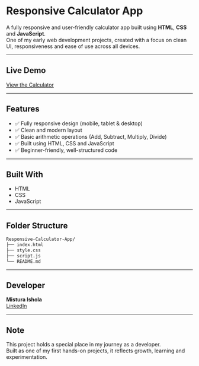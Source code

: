# Responsive Calculator App

A fully responsive and user-friendly calculator app built using **HTML**, **CSS** and **JavaScript**.  
One of my early web development projects, created with a focus on clean UI, responsiveness and ease of use across all devices.

---

## Live Demo

 [View the Calculator](https://misturadev.github.io/Responsive-Calculator-App/)

---

## Features

- ✅ Fully responsive design (mobile, tablet & desktop)  
- ✅ Clean and modern layout  
- ✅ Basic arithmetic operations (Add, Subtract, Multiply, Divide)  
- ✅ Built using HTML, CSS and JavaScript  
- ✅ Beginner-friendly, well-structured code

---

##  Built With

- HTML  
- CSS  
- JavaScript  

---

## Folder Structure

```bash
Responsive-Calculator-App/
├── index.html
├── style.css
├── script.js
└── README.md
```

---

## Developer

**Mistura Ishola**  
[LinkedIn](https://www.linkedin.com/in/mistura-ishola)


---

## Note

This project holds a special place in my journey as a developer.  
Built as one of my first hands-on projects, it reflects growth, learning and experimentation.
